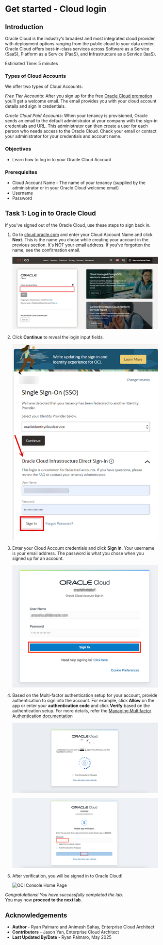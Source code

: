 # Get started - Cloud login

## Introduction

Oracle Cloud is the industry's broadest and most integrated cloud provider, with deployment options ranging from the public cloud to your data center. Oracle Cloud offers best-in-class services across Software as a Service (SaaS), Platform as a Service (PaaS), and Infrastructure as a Service (IaaS).

Estimated Time: 5 minutes

### Types of Cloud Accounts

We offer two types of Cloud Accounts:

*Free Tier Accounts*:  After you sign up for the free [Oracle Cloud promotion](https://signup.cloud.oracle.com) you’ll get a welcome email. The email provides you with your cloud account details and sign in credentials.

*Oracle Cloud Paid Accounts*:  When your tenancy is provisioned, Oracle sends an email to the default administrator at your company with the sign-in credentials and URL. This administrator can then create a user for each person who needs access to the Oracle Cloud. Check your email or contact your administrator for your credentials and account name.

### Objectives

- Learn how to log in to your Oracle Cloud Account

### Prerequisites
- Cloud Account Name - The name of your tenancy (supplied by the administrator or in your Oracle Cloud welcome email)
- Username
- Password

## Task 1:  Log in to Oracle Cloud
If you've signed out of the Oracle Cloud, use these steps to sign back in.

1. Go to [cloud.oracle.com](https://cloud.oracle.com) and enter your Cloud Account Name and click **Next**. This is the name you chose while creating your account in the previous section. It's NOT your email address. If you've forgotten the name, see the confirmation email.

    ![Cloud Account Name](./images/cloud-oracle.png " ")

2. Click **Continue** to reveal the login input fields.

    ![Click Continue Single Sign-In](./images/cloud-login-tenant.png " ")

3. Enter your Cloud Account credentials and click **Sign In**. Your username is your email address. The password is what you chose when you signed up for an account.

    ![Sign in](./images/oci-signin.png " ")

4. Based on the Multi-factor authentication setup for your account, provide authentication to sign into the account. For example, click **Allow** on the app or enter your **authentication code** and click **Verify** based on the authentication setup. For more details, refer the [Managing Multifactor Authentication documentation](https://docs.oracle.com/en-us/iaas/Content/Identity/Tasks/usingmfa.htm)

    ![Click Allow in the app](./images/sso-multi-factor-authentication.png " ")

    ![Enter authentication code and click Verify](./images/sso2-multi-factor-authentication.png " ")

5. After verification, you will be signed in to Oracle Cloud!

    ![OCI Console Home Page](https://oracle-livelabs.github.io/common/images/console/home-page.png " ")

*Congratulations! You have successfully completed the lab.*<br/>
You may now **proceed to the next lab**.

## Acknowledgements
* **Author** - Ryan Palmaro and Animesh Sahay, Enterprise Cloud Architect
* **Contributors** -  Jason Yan, Enterprise Cloud Architect
* **Last Updated By/Date** - Ryan Palmaro, May 2025
